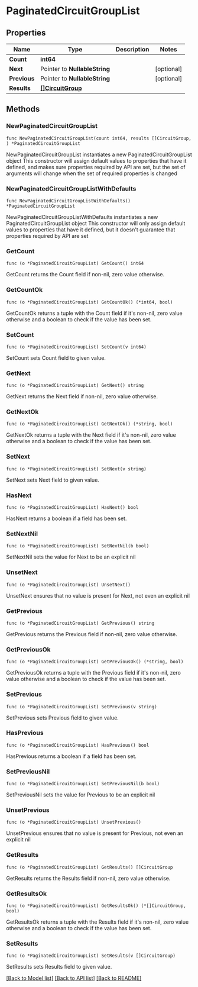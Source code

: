 # PaginatedCircuitGroupList

## Properties

Name | Type | Description | Notes
------------ | ------------- | ------------- | -------------
**Count** | **int64** |  | 
**Next** | Pointer to **NullableString** |  | [optional] 
**Previous** | Pointer to **NullableString** |  | [optional] 
**Results** | [**[]CircuitGroup**](CircuitGroup.md) |  | 

## Methods

### NewPaginatedCircuitGroupList

`func NewPaginatedCircuitGroupList(count int64, results []CircuitGroup, ) *PaginatedCircuitGroupList`

NewPaginatedCircuitGroupList instantiates a new PaginatedCircuitGroupList object
This constructor will assign default values to properties that have it defined,
and makes sure properties required by API are set, but the set of arguments
will change when the set of required properties is changed

### NewPaginatedCircuitGroupListWithDefaults

`func NewPaginatedCircuitGroupListWithDefaults() *PaginatedCircuitGroupList`

NewPaginatedCircuitGroupListWithDefaults instantiates a new PaginatedCircuitGroupList object
This constructor will only assign default values to properties that have it defined,
but it doesn't guarantee that properties required by API are set

### GetCount

`func (o *PaginatedCircuitGroupList) GetCount() int64`

GetCount returns the Count field if non-nil, zero value otherwise.

### GetCountOk

`func (o *PaginatedCircuitGroupList) GetCountOk() (*int64, bool)`

GetCountOk returns a tuple with the Count field if it's non-nil, zero value otherwise
and a boolean to check if the value has been set.

### SetCount

`func (o *PaginatedCircuitGroupList) SetCount(v int64)`

SetCount sets Count field to given value.


### GetNext

`func (o *PaginatedCircuitGroupList) GetNext() string`

GetNext returns the Next field if non-nil, zero value otherwise.

### GetNextOk

`func (o *PaginatedCircuitGroupList) GetNextOk() (*string, bool)`

GetNextOk returns a tuple with the Next field if it's non-nil, zero value otherwise
and a boolean to check if the value has been set.

### SetNext

`func (o *PaginatedCircuitGroupList) SetNext(v string)`

SetNext sets Next field to given value.

### HasNext

`func (o *PaginatedCircuitGroupList) HasNext() bool`

HasNext returns a boolean if a field has been set.

### SetNextNil

`func (o *PaginatedCircuitGroupList) SetNextNil(b bool)`

 SetNextNil sets the value for Next to be an explicit nil

### UnsetNext
`func (o *PaginatedCircuitGroupList) UnsetNext()`

UnsetNext ensures that no value is present for Next, not even an explicit nil
### GetPrevious

`func (o *PaginatedCircuitGroupList) GetPrevious() string`

GetPrevious returns the Previous field if non-nil, zero value otherwise.

### GetPreviousOk

`func (o *PaginatedCircuitGroupList) GetPreviousOk() (*string, bool)`

GetPreviousOk returns a tuple with the Previous field if it's non-nil, zero value otherwise
and a boolean to check if the value has been set.

### SetPrevious

`func (o *PaginatedCircuitGroupList) SetPrevious(v string)`

SetPrevious sets Previous field to given value.

### HasPrevious

`func (o *PaginatedCircuitGroupList) HasPrevious() bool`

HasPrevious returns a boolean if a field has been set.

### SetPreviousNil

`func (o *PaginatedCircuitGroupList) SetPreviousNil(b bool)`

 SetPreviousNil sets the value for Previous to be an explicit nil

### UnsetPrevious
`func (o *PaginatedCircuitGroupList) UnsetPrevious()`

UnsetPrevious ensures that no value is present for Previous, not even an explicit nil
### GetResults

`func (o *PaginatedCircuitGroupList) GetResults() []CircuitGroup`

GetResults returns the Results field if non-nil, zero value otherwise.

### GetResultsOk

`func (o *PaginatedCircuitGroupList) GetResultsOk() (*[]CircuitGroup, bool)`

GetResultsOk returns a tuple with the Results field if it's non-nil, zero value otherwise
and a boolean to check if the value has been set.

### SetResults

`func (o *PaginatedCircuitGroupList) SetResults(v []CircuitGroup)`

SetResults sets Results field to given value.



[[Back to Model list]](../README.md#documentation-for-models) [[Back to API list]](../README.md#documentation-for-api-endpoints) [[Back to README]](../README.md)



